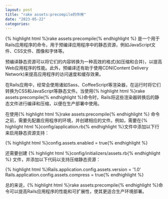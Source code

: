 ```yaml
---
layout: post
title: "rake assets:precompile的作用"
date: "2023-05-22"
categories: 
---
```

<p>{% highlight html %}rake assets:precompile{% endhighlight %} 是一个用于Rails应用程序的命令，用于预编译应用程序中的静态资源，例如JavaScript文件、CSS文件、图像和字体等。</p>
<p>预编译静态资源可以将它们的内容转换为一种高效的格式(如压缩和合并)，以提高Web应用程序的性能。此外，预编译还有助于使用CDN(Content Delivery Network)来提高应用程序的访问速度和缓存效果。</p>
<p>在Rails应用中，经常会使用诸如Sass、CoffeeScript等渲染器，在运行时将它们转换为CSS和JavaScript等静态文件。当使用{% highlight html %}rake assets:precompile{% endhighlight %}命令时，Rails将这些渲染器转换后的静态文件进行编译和压缩，以便在生产部署中使用。</p>
<p>在使用{% highlight html %}rake assets:precompile{% endhighlight %} 命令之前，需要先配置应用程序的环境，并创建相应的文件。例如，需要在{% highlight html %}config/application.rb{% endhighlight %}文件中添加以下行来启用静态资源支持：</p>
{% highlight html %}config.assets.enabled = true{% endhighlight %}
<p>还需要创建 {% highlight html %}config/initializers/assets.rb{% endhighlight %} 文件，并添加以下代码以支持压缩静态资源：</p>
{% highlight html %}Rails.application.config.assets.version = &#39;1.0&#39;
Rails.application.config.assets.compress = true{% endhighlight %}
<p>总的来说，{% highlight html %}rake assets:precompile{% endhighlight %}命令可以提高Rails应用程序的性能和可扩展性，使其更适合生产环境部署。</p>
